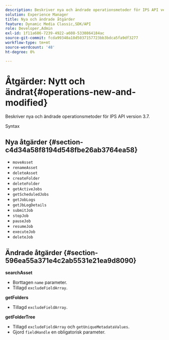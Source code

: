 ```yaml
---
description: Beskriver nya och ändrade operationsmetoder för IPS API version 3.7.
solution: Experience Manager
title: Nya och ändrade åtgärder
feature: Dynamic Media Classic,SDK/API
role: Developer,Admin
exl-id: 1f11a686-7239-4922-a608-5330864184ac
source-git-commit: fcda99340a18d5037157723bb3bdca5fa9df3277
workflow-type: tm+mt
source-wordcount: '48'
ht-degree: 0%

---
```


# Åtgärder: Nytt och ändrat{#operations-new-and-modified}

Beskriver nya och ändrade operationsmetoder för IPS API version 3.7.

Syntax

## Nya åtgärder {#section-c4d34a58f8194d548fbe26ab3764ea58}

* `moveAsset`
* `renameAsset`
* `deleteAsset`
* `createFolder`
* `deleteFolder`
* `getActiveJobs`
* `getScheduledJobs`
* `getJobLogs`
* `getJbLogDetails`
* `submitJob`
* `stopJob`
* `pauseJob`
* `resumeJob`
* `executeJob`
* `deleteJob`

## Ändrade åtgärder {#section-596ea55a371e4c2ab5531e21ea9d8090}

**searchAsset**

* Borttagen `name` parameter.
* Tillagd `excludeFieldArray`.

**getFolders**

* Tillagd `excludeFieldArray`.

**getFolderTree**

* Tillagd `excludeFieldArray` och `getUniqueMetadataValues`.
* Gjord `fieldHandle` en obligatorisk parameter.
